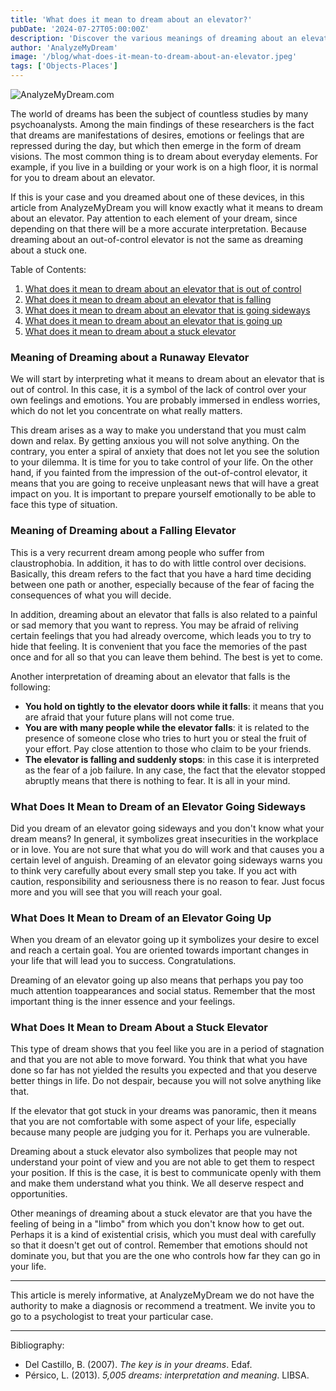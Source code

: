 ```yaml
---
title: 'What does it mean to dream about an elevator?'
pubDate: '2024-07-27T05:00:00Z'
description: 'Discover the various meanings of dreaming about an elevator, from lack of emotional control to the desire for improvement and stagnation.'
author: 'AnalyzeMyDream'
image: '/blog/what-does-it-mean-to-dream-about-an-elevator.jpeg'
tags: ['Objects-Places']
---
```


![AnalyzeMyDream.com](/blog/what-does-it-mean-to-dream-about-an-elevator.jpeg)

The world of dreams has been the subject of countless studies by many psychoanalysts. Among the main findings of these researchers is the fact that dreams are manifestations of desires, emotions or feelings that are repressed during the day, but which then emerge in the form of dream visions. The most common thing is to dream about everyday elements. For example, if you live in a building or your work is on a high floor, it is normal for you to dream about an elevator.

If this is your case and you dreamed about one of these devices, in this article from AnalyzeMyDream you will know exactly what it means to dream about an elevator. Pay attention to each element of your dream, since depending on that there will be a more accurate interpretation. Because dreaming about an out-of-control elevator is not the same as dreaming about a stuck one.

Table of Contents:

1. [What does it mean to dream about an elevator that is out of control](#what-does-it-mean-to-dream-about-an-elevator-that-is-out-of-control)
2. [What does it mean to dream about an elevator that is falling](#what-does-it-mean-to-dream-about-an-elevator-that-is-falling)
3. [What does it mean to dream about an elevator that is going sideways](#what-does-it-mean-to-dream-about-an-elevator-that-is-going-sideways)
4. [What does it mean to dream about an elevator that is going up](#what-does-it-mean-to-dream-about-an-elevator-that-is-going-up)
5. [What does it mean to dream about a stuck elevator](#what-does-it-mean-to-dream-about-a-stuck-elevator)

### Meaning of Dreaming about a Runaway Elevator

We will start by interpreting what it means to dream about an elevator that is out of control. In this case, it is a symbol of the lack of control over your own feelings and emotions. You are probably immersed in endless worries, which do not let you concentrate on what really matters.

This dream arises as a way to make you understand that you must calm down and relax. By getting anxious you will not solve anything. On the contrary, you enter a spiral of anxiety that does not let you see the solution to your dilemma. It is time for you to take control of your life. On the other hand, if you fainted from the impression of the out-of-control elevator, it means that you are going to receive unpleasant news that will have a great impact on you. It is important to prepare yourself emotionally to be able to face this type of situation.

### Meaning of Dreaming about a Falling Elevator

This is a very recurrent dream among people who suffer from claustrophobia. In addition, it has to do with little control over decisions. Basically, this dream refers to the fact that you have a hard time deciding between one path or another, especially because of the fear of facing the consequences of what you will decide.

In addition, dreaming about an elevator that falls is also related to a painful or sad memory that you want to repress. You may be afraid of reliving certain feelings that you had already overcome, which leads you to try to hide that feeling. It is convenient that you face the memories of the past once and for all so that you can leave them behind. The best is yet to come.

Another interpretation of dreaming about an elevator that falls is the following:

- **You hold on tightly to the elevator doors while it falls**: it means that you are afraid that your future plans will not come true.
- **You are with many people while the elevator falls**: it is related to the presence of someone close who tries to hurt you or steal the fruit of your effort. Pay close attention to those who claim to be your friends.
- **The elevator is falling and suddenly stops**: in this case it is interpreted as the fear of a job failure. In any case, the fact that the elevator stopped abruptly means that there is nothing to fear. It is all in your mind.

### What Does It Mean to Dream of an Elevator Going Sideways

Did you dream of an elevator going sideways and you don't know what your dream means? In general, it symbolizes great insecurities in the workplace or in love. You are not sure that what you do will work and that causes you a certain level of anguish. Dreaming of an elevator going sideways warns you to think very carefully about every small step you take. If you act with caution, responsibility and seriousness there is no reason to fear. Just focus more and you will see that you will reach your goal.

### What Does It Mean to Dream of an Elevator Going Up

When you dream of an elevator going up it symbolizes your desire to excel and reach a certain goal. You are oriented towards important changes in your life that will lead you to success. Congratulations.

Dreaming of an elevator going up also means that perhaps you pay too much attention toappearances and social status. Remember that the most important thing is the inner essence and your feelings.

### What Does It Mean to Dream About a Stuck Elevator

This type of dream shows that you feel like you are in a period of stagnation and that you are not able to move forward. You think that what you have done so far has not yielded the results you expected and that you deserve better things in life. Do not despair, because you will not solve anything like that.

If the elevator that got stuck in your dreams was panoramic, then it means that you are not comfortable with some aspect of your life, especially because many people are judging you for it. Perhaps you are vulnerable.

Dreaming about a stuck elevator also symbolizes that people may not understand your point of view and you are not able to get them to respect your position. If this is the case, it is best to communicate openly with them and make them understand what you think. We all deserve respect and opportunities.

Other meanings of dreaming about a stuck elevator are that you have the feeling of being in a "limbo" from which you don't know how to get out. Perhaps it is a kind of existential crisis, which you must deal with carefully so that it doesn't get out of control. Remember that emotions should not dominate you, but that you are the one who controls how far they can go in your life.

---

This article is merely informative, at AnalyzeMyDream we do not have the authority to make a diagnosis or recommend a treatment. We invite you to go to a psychologist to treat your particular case.

---

Bibliography:

- Del Castillo, B. (2007). _The key is in your dreams_. Edaf.
- Pérsico, L. (2013). _5,005 dreams: interpretation and meaning_. LIBSA.